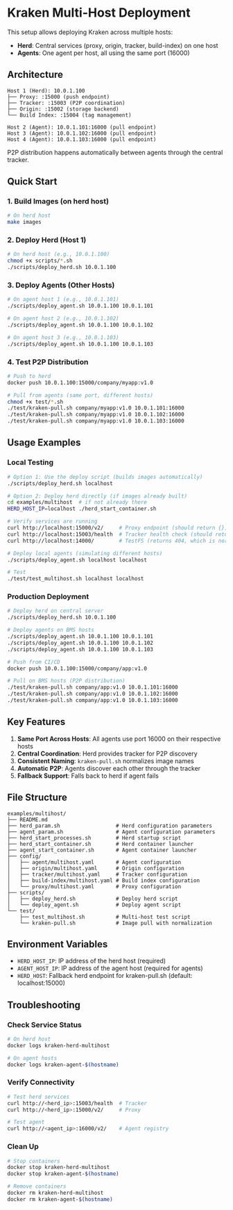 # Kraken Multi-Host Deployment

This setup allows deploying Kraken across multiple hosts:
- **Herd**: Central services (proxy, origin, tracker, build-index) on one host
- **Agents**: One agent per host, all using the same port (16000)

## Architecture

```
Host 1 (Herd): 10.0.1.100
├── Proxy: :15000 (push endpoint)
├── Tracker: :15003 (P2P coordination)
├── Origin: :15002 (storage backend)
└── Build Index: :15004 (tag management)

Host 2 (Agent): 10.0.1.101:16000 (pull endpoint)
Host 3 (Agent): 10.0.1.102:16000 (pull endpoint)
Host 4 (Agent): 10.0.1.103:16000 (pull endpoint)
```

P2P distribution happens automatically between agents through the central tracker.

## Quick Start

### 1. Build Images (on herd host)
```bash
# On herd host
make images
```

### 2. Deploy Herd (Host 1)
```bash
# On herd host (e.g., 10.0.1.100)
chmod +x scripts/*.sh
./scripts/deploy_herd.sh 10.0.1.100
```

### 3. Deploy Agents (Other Hosts)
```bash
# On agent host 1 (e.g., 10.0.1.101)
./scripts/deploy_agent.sh 10.0.1.100 10.0.1.101

# On agent host 2 (e.g., 10.0.1.102)
./scripts/deploy_agent.sh 10.0.1.100 10.0.1.102

# On agent host 3 (e.g., 10.0.1.103)
./scripts/deploy_agent.sh 10.0.1.100 10.0.1.103
```

### 4. Test P2P Distribution
```bash
# Push to herd
docker push 10.0.1.100:15000/company/myapp:v1.0

# Pull from agents (same port, different hosts)
chmod +x test/*.sh
./test/kraken-pull.sh company/myapp:v1.0 10.0.1.101:16000
./test/kraken-pull.sh company/myapp:v1.0 10.0.1.102:16000
./test/kraken-pull.sh company/myapp:v1.0 10.0.1.103:16000
```

## Usage Examples

### Local Testing
```bash
# Option 1: Use the deploy script (builds images automatically)
./scripts/deploy_herd.sh localhost

# Option 2: Deploy herd directly (if images already built)
cd examples/multihost  # if not already there
HERD_HOST_IP=localhost ./herd_start_container.sh

# Verify services are running
curl http://localhost:15000/v2/     # Proxy endpoint (should return {})
curl http://localhost:15003/health  # Tracker health check (should return OK)
curl http://localhost:14000/        # TestFS (returns 404, which is normal)

# Deploy local agents (simulating different hosts)
./scripts/deploy_agent.sh localhost localhost

# Test
./test/test_multihost.sh localhost localhost
```

### Production Deployment
```bash
# Deploy herd on central server
./scripts/deploy_herd.sh 10.0.1.100

# Deploy agents on BMS hosts
./scripts/deploy_agent.sh 10.0.1.100 10.0.1.101
./scripts/deploy_agent.sh 10.0.1.100 10.0.1.102
./scripts/deploy_agent.sh 10.0.1.100 10.0.1.103

# Push from CI/CD
docker push 10.0.1.100:15000/company/app:v1.0

# Pull on BMS hosts (P2P distribution)
./test/kraken-pull.sh company/app:v1.0 10.0.1.101:16000
./test/kraken-pull.sh company/app:v1.0 10.0.1.102:16000
./test/kraken-pull.sh company/app:v1.0 10.0.1.103:16000
```

## Key Features

1. **Same Port Across Hosts**: All agents use port 16000 on their respective hosts
2. **Central Coordination**: Herd provides tracker for P2P discovery
3. **Consistent Naming**: `kraken-pull.sh` normalizes image names
4. **Automatic P2P**: Agents discover each other through the tracker
5. **Fallback Support**: Falls back to herd if agent fails

## File Structure

```
examples/multihost/
├── README.md
├── herd_param.sh                  # Herd configuration parameters
├── agent_param.sh                 # Agent configuration parameters
├── herd_start_processes.sh        # Herd startup script
├── herd_start_container.sh        # Herd container launcher
├── agent_start_container.sh       # Agent container launcher
├── config/
│   ├── agent/multihost.yaml       # Agent configuration
│   ├── origin/multihost.yaml      # Origin configuration
│   ├── tracker/multihost.yaml     # Tracker configuration
│   ├── build-index/multihost.yaml # Build index configuration
│   └── proxy/multihost.yaml       # Proxy configuration
├── scripts/
│   ├── deploy_herd.sh             # Deploy herd script
│   └── deploy_agent.sh            # Deploy agent script
└── test/
    ├── test_multihost.sh          # Multi-host test script
    └── kraken-pull.sh             # Image pull with normalization
```

## Environment Variables

- `HERD_HOST_IP`: IP address of the herd host (required)
- `AGENT_HOST_IP`: IP address of the agent host (required for agents)
- `HERD_HOST`: Fallback herd endpoint for kraken-pull.sh (default: localhost:15000)

## Troubleshooting

### Check Service Status
```bash
# On herd host
docker logs kraken-herd-multihost

# On agent hosts
docker logs kraken-agent-$(hostname)
```

### Verify Connectivity
```bash
# Test herd services
curl http://<herd_ip>:15003/health  # Tracker
curl http://<herd_ip>:15000/v2/     # Proxy

# Test agent
curl http://<agent_ip>:16000/v2/    # Agent registry
```

### Clean Up
```bash
# Stop containers
docker stop kraken-herd-multihost
docker stop kraken-agent-$(hostname)

# Remove containers
docker rm kraken-herd-multihost
docker rm kraken-agent-$(hostname)
```
